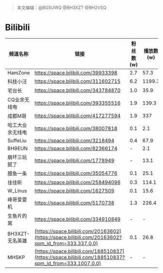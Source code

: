 > 本文编辑：@BG5UWQ @BH3XZT @BH2VSQ

# Bilibili

| 频道名称         | 链接                                                         | 粉丝数(w) | 播放数(w) |
| ---------------- | ------------------------------------------------------------ | --------- | --------- |
| HamZone          | <https://space.bilibili.com/39933398>                        | 2.7       | 57.3      |
| 科技小汪         | <https://space.bilibili.com/311602715>                       | 6.2       | 1199.3    |
| 宅台长           | <https://space.bilibili.com/343784870>                       | 1.0       | 35.9      |
| CQ业余无线电     | <https://space.bilibili.com/393355516>                       | 1.9       | 139.3     |
| 成都M哥          | <https://space.bilibili.com/417277594>                       | 1.9       | 337       |
| 哈工大业余无线电 | <https://space.bilibili.com/38007818>                        | 0.1       | 2.1       |
| SuffeLiu         | <https://space.bilibili.com/3218494>                         | 0.4       | 67.9      |
| BH9EUN           | <https://space.bilibili.com/82366174>                        | -         | 2.1       |
| 崩坏三玩腻了     | <https://space.bilibili.com/1778949>                         | -         | 13.1      |
| 腊鱼一条         | <https://space.bilibili.com/35054776>                        | 0.1       | 25.1      |
| 佳佳昕           | <https://space.bilibili.com/258494096>                       | 0.3       | 114.1     |
| W_Linus          | <https://space.bilibili.com/1627509>                         | 0.1       | 15.6      |
| 峰哥爱耍机       | <https://space.bilibili.com/5170738>                         | 1.3       | 226.4     |
| 生鱼片的窝       | <https://space.bilibili.com/334910849>                       | -         | -         |
| BH3XZT-无名英雄  | [https://space.bilibili.com/20163602](https://space.bilibili.com/20163602?spm_id_from=333.337.0.0) | 0.1       | 26.8      |
| MHSKP            | [https://space.bilibili.com/188510837](https://space.bilibili.com/188510837?spm_id_from=333.1007.0.0) | -         | -         |

 